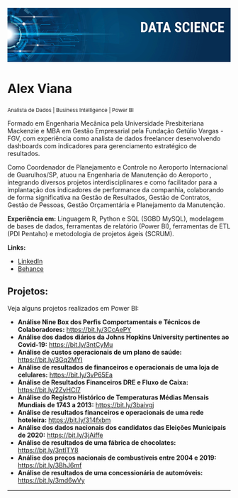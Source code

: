 <p align="center">
  <img src="banner.png" >
</p>

# Alex Viana
<sub>Analista de Dados | Business Intelligence | Power BI</sub>

Formado em Engenharia Mecânica pela Universidade Presbiteriana Mackenzie e MBA em Gestão Empresarial pela Fundação Getúlio Vargas - FGV, com experiência como analista de dados freelancer desenvolvendo dashboards com indicadores para gerenciamento estratégico de resultados.

Como Coordenador de Planejamento e Controle no Aeroporto Internacional de Guarulhos/SP, atuou na Engenharia de Manutenção do Aeroporto , integrando diversos projetos interdisciplinares e como facilitador para a implantação dos indicadores de performance da companhia, colaborando de forma significativa na Gestão de Resultados, Gestão de Contratos, Gestão de Pessoas, Gestão Orçamentária e Planejamento da Manutenção.

**Experiência em:** Linguagem R, Python e SQL (SGBD MySQL), modelagem de bases de dados, ferramentas de relatório (Power BI), ferramentas de ETL (PDI Pentaho) e metodologia de projetos ágeis (SCRUM).

**Links:**
* [LinkedIn](https://www.linkedin.com/in/alex-fernandes-viana-4414676a/)
* [Behance](https://www.behance.net/alexfviana)


## Projetos:
Veja alguns projetos realizados em Power BI:

* **Análise Nine Box dos Perfis Comportamentais e Técnicos de Colaboradores:** https://bit.ly/3CcAePY
* **Análise dos dados diários da Johns Hopkins University pertinentes ao Covid-19:** https://bit.ly/3ntCyMu
* **Análise de custos operacionais de um plano de saúde:** https://bit.ly/3Gq2MYI
* **Análise de resultados de financeiros e operacionais de uma loja de celulares:** https://bit.ly/3vP65Ea
* **Análise de Resultados Financeiros DRE e Fluxo de Caixa:** https://bit.ly/2ZvHCI7
* **Análise do Registro Histórico de Temperaturas Médias Mensais Mundiais de 1743 a 2013:** https://bit.ly/3baivgj
* **Análise de resultados financeiros e operacionais de uma rede hoteleira:** https://bit.ly/314fxbm
* **Análise dos dados nacionais dos candidatos das Eleições Municipais de 2020:** https://bit.ly/3jAiffe
* **Análise de resultados de uma fábrica de chocolates:** https://bit.ly/3ntITY8
* **Análise dos preços nacionais de combustíveis entre 2004 e 2019:** https://bit.ly/3BhJ6mf
* **Análise de resultados de uma concessionária de automóveis:** https://bit.ly/3md6wVy


---
